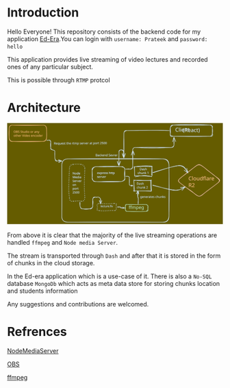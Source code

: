 # Introduction

Hello Everyone! This repository consists of the backend code for my application [Ed-Era](https://ed-era.pages.dev).You can login with `username: Prateek` and `password: hello`

This application provides live streaming of video lectures and recorded ones of any particular subject.

This is possible through `RTMP` protcol

# Architecture

![Architecture](arch.svg)

From above it is clear that the majority of the live streaming operations are handled
`ffmpeg` and `Node media Server`.

The stream is transported through `Dash` and after that it is stored in the form of chunks in the cloud storage.

In the Ed-era application which is a use-case of it. There is also a `No-SQL` database `MongoDb` which acts as meta data store for storing chunks location and students information

Any suggestions and contributions are welcomed.

# Refrences

[NodeMediaServer](https://www.npmjs.com/package/node-media-server)

[OBS](https://obsproject.com/)

[ffmpeg](https://ffmpeg.org/)
